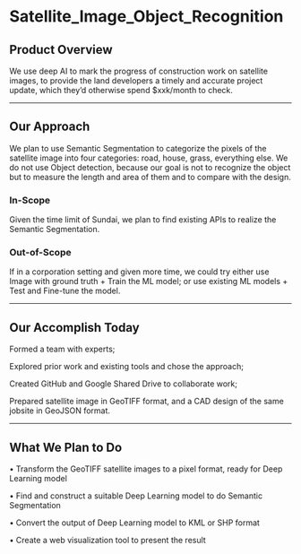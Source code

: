 # Satellite_Image_Object_Recognition
## Product Overview

We use deep AI to mark the progress of construction work on satellite images, to provide the land developers a timely and accurate project update, which they’d otherwise spend $xxk/month to check.
________________________________________
## Our Approach 

We plan to use Semantic Segmentation to categorize the pixels of the satellite image into four categories: road, house, grass, everything else. We do not use Object detection, because our goal is not to recognize the object but to measure the length and area of them and to compare with the design.

### In-Scope

Given the time limit of Sundai, we plan to find existing APIs to realize the Semantic Segmentation.

### Out-of-Scope 

If in a corporation setting and given more time, we could try either
	use Image with ground truth + Train the ML model;
	or use existing ML models + Test and Fine-tune the model.
________________________________________
## Our Accomplish Today

Formed a team with experts;

Explored prior work and existing tools and chose the approach;

Created GitHub and Google Shared Drive to collaborate work;

Prepared satellite image in GeoTIFF format, and a CAD design of the same jobsite in GeoJSON format.
________________________________________
## What We Plan to Do 

•	Transform the GeoTIFF satellite images to a pixel format, ready for Deep Learning model

•	Find and construct a suitable Deep Learning model to do Semantic Segmentation

•	Convert the output of Deep Learning model to KML or SHP format

•	Create a web visualization tool to present the result
